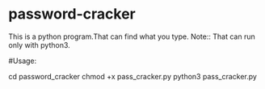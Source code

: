 # password-cracker
This is a python program.That can find what you type.
Note::
That can run only with python3.
 
 #Usage:
 
cd password_cracker
chmod +x pass_cracker.py
	python3 pass_cracker.py
